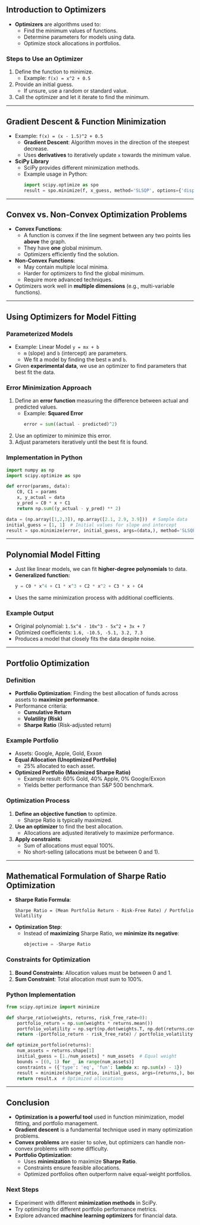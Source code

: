 

## **Introduction to Optimizers**
- **Optimizers** are algorithms used to:
  - Find the minimum values of functions.
  - Determine parameters for models using data.
  - Optimize stock allocations in portfolios.

### **Steps to Use an Optimizer**
1. Define the function to minimize.
   - Example: `f(x) = x^2 + 0.5`
2. Provide an initial guess.
   - If unsure, use a random or standard value.
3. Call the optimizer and let it iterate to find the minimum.

---

## **Gradient Descent & Function Minimization**
- Example: `f(x) = (x - 1.5)^2 + 0.5`
  - **Gradient Descent**: Algorithm moves in the direction of the steepest decrease.
  - Uses **derivatives** to iteratively update `x` towards the minimum value.
- **SciPy Library**
  - SciPy provides different minimization methods.
  - Example usage in Python:
    ```python
    import scipy.optimize as spo
    result = spo.minimize(f, x_guess, method='SLSQP', options={'disp': True})
    ```

---

## **Convex vs. Non-Convex Optimization Problems**
- **Convex Functions**:
  - A function is convex if the line segment between any two points lies **above** the graph.
  - They have **one** global minimum.
  - Optimizers efficiently find the solution.
- **Non-Convex Functions**:
  - May contain multiple local minima.
  - Harder for optimizers to find the global minimum.
  - Require more advanced techniques.
- Optimizers work well in **multiple dimensions** (e.g., multi-variable functions).

---

## **Using Optimizers for Model Fitting**
### **Parameterized Models**
- Example: Linear Model `y = mx + b`
  - `m` (slope) and `b` (intercept) are parameters.
  - We fit a model by finding the best `m` and `b`.
- Given **experimental data**, we use an optimizer to find parameters that best fit the data.

### **Error Minimization Approach**
1. Define an **error function** measuring the difference between actual and predicted values.
   - Example: **Squared Error**
     ```python
     error = sum((actual - predicted)^2)
     ```
2. Use an optimizer to minimize this error.
3. Adjust parameters iteratively until the best fit is found.

### **Implementation in Python**
```python
import numpy as np
import scipy.optimize as spo

def error(params, data):
    C0, C1 = params
    x, y_actual = data
    y_pred = C0 * x + C1
    return np.sum((y_actual - y_pred) ** 2)

data = (np.array([1,2,3]), np.array([2.1, 2.9, 3.9]))  # Sample data
initial_guess = [1, 1]  # Initial values for slope and intercept
result = spo.minimize(error, initial_guess, args=(data,), method='SLSQP')
```

---

## **Polynomial Model Fitting**
- Just like linear models, we can fit **higher-degree polynomials** to data.
- **Generalized function:**
  ```python
  y = C0 * x^4 + C1 * x^3 + C2 * x^2 + C3 * x + C4
  ```
- Uses the same minimization process with additional coefficients.

### **Example Output**
- Original polynomial: `1.5x^4 - 10x^3 - 5x^2 + 3x + 7`
- Optimized coefficients: `1.6, -10.5, -5.1, 3.2, 7.3`
- Produces a model that closely fits the data despite noise.

---

## **Portfolio Optimization**
### **Definition**
- **Portfolio Optimization**: Finding the best allocation of funds across assets to **maximize performance**.
- Performance criteria:
  - **Cumulative Return**
  - **Volatility (Risk)**
  - **Sharpe Ratio** (Risk-adjusted return)

### **Example Portfolio**
- Assets: Google, Apple, Gold, Exxon
- **Equal Allocation (Unoptimized Portfolio)**
  - 25% allocated to each asset.
- **Optimized Portfolio (Maximized Sharpe Ratio)**
  - Example result: 60% Gold, 40% Apple, 0% Google/Exxon
  - Yields better performance than S&P 500 benchmark.

### **Optimization Process**
1. **Define an objective function** to optimize.
   - Sharpe Ratio is typically maximized.
2. **Use an optimizer** to find the best allocation.
   - Allocations are adjusted iteratively to maximize performance.
3. **Apply constraints**:
   - Sum of allocations must equal 100%.
   - No short-selling (allocations must be between 0 and 1).

---

## **Mathematical Formulation of Sharpe Ratio Optimization**
- **Sharpe Ratio Formula**:
  ```
  Sharpe Ratio = (Mean Portfolio Return - Risk-Free Rate) / Portfolio Volatility
  ```
- **Optimization Step**:
  - Instead of **maximizing** Sharpe Ratio, we **minimize its negative**:
    ```python
    objective = -Sharpe Ratio
    ```

### **Constraints for Optimization**
1. **Bound Constraints**: Allocation values must be between 0 and 1.
2. **Sum Constraint**: Total allocation must sum to 100%.

### **Python Implementation**
```python
from scipy.optimize import minimize

def sharpe_ratio(weights, returns, risk_free_rate=0):
    portfolio_return = np.sum(weights * returns.mean())
    portfolio_volatility = np.sqrt(np.dot(weights.T, np.dot(returns.cov(), weights)))
    return -(portfolio_return - risk_free_rate) / portfolio_volatility

def optimize_portfolio(returns):
    num_assets = returns.shape[1]
    initial_guess = [1./num_assets] * num_assets  # Equal weight
    bounds = [(0, 1) for _ in range(num_assets)]
    constraints = ({'type': 'eq', 'fun': lambda x: np.sum(x) - 1})
    result = minimize(sharpe_ratio, initial_guess, args=(returns,), bounds=bounds, constraints=constraints)
    return result.x  # Optimized allocations
```

---

## **Conclusion**
- **Optimization is a powerful tool** used in function minimization, model fitting, and portfolio management.
- **Gradient descent** is a fundamental technique used in many optimization problems.
- **Convex problems** are easier to solve, but optimizers can handle non-convex problems with some difficulty.
- **Portfolio Optimization**:
  - Uses **minimization** to maximize **Sharpe Ratio**.
  - Constraints ensure feasible allocations.
  - Optimized portfolios often outperform naive equal-weight portfolios.

### **Next Steps**
- Experiment with different **minimization methods** in SciPy.
- Try optimizing for different portfolio performance metrics.
- Explore advanced **machine learning optimizers** for financial data.

